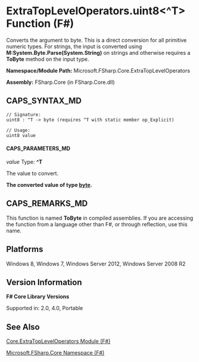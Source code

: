 # ExtraTopLevelOperators.uint8<^T> Function (F#)

Converts the argument to byte. This is a direct conversion for all primitive numeric types. For strings, the input is converted using **M:System.Byte.Parse(System.String)** on strings and otherwise requires a **ToByte** method on the input type.

**Namespace/Module Path:** Microsoft.FSharp.Core.ExtraTopLevelOperators

**Assembly:** FSharp.Core (in FSharp.Core.dll)


## CAPS_SYNTAX_MD

```
// Signature:
uint8 : ^T -> byte (requires ^T with static member op_Explicit)

// Usage:
uint8 value
```

#### CAPS_PARAMETERS_MD
*value*
Type: **^T**


The value to convert.



**The converted value of type [byte](http://msdn.microsoft.com/en-us/library/17a98430-283a-4ff6-a475-e6999577179d).**
## CAPS_REMARKS_MD
This function is named **ToByte** in compiled assemblies. If you are accessing the function from a language other than F#, or through reflection, use this name.


## Platforms
Windows 8, Windows 7, Windows Server 2012, Windows Server 2008 R2


## Version Information
**F# Core Library Versions**

Supported in: 2.0, 4.0, Portable




## See Also
[Core.ExtraTopLevelOperators Module &#40;F&#35;&#41;](Core.ExtraTopLevelOperators+Module+%28F%23%29.md)

[Microsoft.FSharp.Core Namespace &#40;F&#35;&#41;](Microsoft.FSharp.Core+Namespace+%28F%23%29.md)

